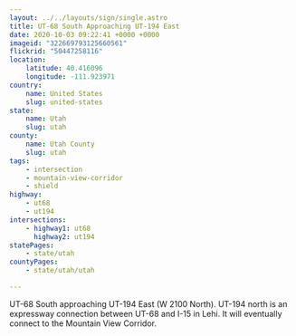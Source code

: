 ```yaml
---
layout: ../../layouts/sign/single.astro
title: UT-68 South Approaching UT-194 East
date: 2020-10-03 09:22:41 +0000 +0000
imageid: "322669793125660561"
flickrid: "50447258116"
location:
    latitude: 40.416096
    longitude: -111.923971
country:
    name: United States
    slug: united-states
state:
    name: Utah
    slug: utah
county:
    name: Utah County
    slug: utah
tags:
    - intersection
    - mountain-view-corridor
    - shield
highway:
    - ut68
    - ut194
intersections:
    - highway1: ut68
      highway2: ut194
statePages:
    - state/utah
countyPages:
    - state/utah/utah

---
```

UT-68 South approaching UT-194 East (W 2100 North).  UT-194 north is an expressway connection between UT-68 and I-15 in Lehi.  It will eventually connect to the Mountain View Corridor.